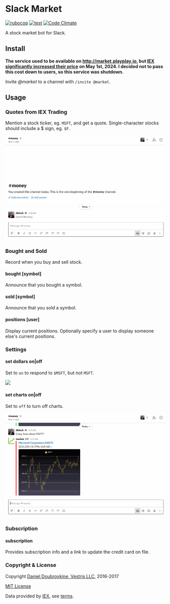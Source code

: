 Slack Market
============

[![rubocop](https://github.com/dblock/slack-market/actions/workflows/rubocop.yml/badge.svg)](https://github.com/dblock/slack-market/actions/workflows/rubocop.yml)
[![test](https://github.com/dblock/slack-market/actions/workflows/test.yml/badge.svg)](https://github.com/dblock/slack-market/actions/workflows/test.yml)
[![Code Climate](https://codeclimate.com/github/dblock/slack-market.svg)](https://codeclimate.com/github/dblock/slack-market)

A stock market bot for Slack.

## Install

**The service used to be available on http://market.playplay.io, but [IEX significantly increased their price](https://twitter.com/dblockdotorg/status/1785691123987398812) on May 1st, 2024. I decided not to pass this cost down to users, so this service was shutdown.**

Invite *@market* to a channel with `/invite @market`.

## Usage

### Quotes from IEX Trading

Mention a stock ticker, eg. `MSFT`, and get a quote. Single-character stocks should include a $ sign, eg. `$F`.

![](public/img/market.gif)

### Bought and Sold

Record when you buy and sell stock.

#### bought [symbol]

Announce that you bought a symbol.

#### sold [symbol]

Announce that you sold a symbol.

#### positions [user]

Display current positions. Optionally specify a user to display someone else's current positions.

### Settings

#### set dollars on|off

Set to `on` to respond to `$MSFT`, but not `MSFT`.

![](public/img/dollars.gif)

#### set charts on|off

Set to `off` to turn off charts.

![](public/img/charts.gif)

### Subscription

#### subscription

Provides subscription info and a link to update the credit card on file.

### Copyright & License

Copyright [Daniel Doubrovkine, Vestris LLC](https://www.vestris.com), 2016-2017

[MIT License](LICENSE)

Data provided by [IEX](https://iextrading.com), see [terms](https://iextrading.com/api-exhibit-a/).
